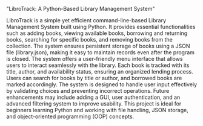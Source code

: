 "LibroTrack: A Python-Based Library Management System"

LibroTrack is a simple yet efficient command-line-based Library Management System built using Python. It provides essential functionalities such as adding books, viewing available books, borrowing and returning books, searching for specific books, and removing books from the collection. The system ensures persistent storage of books using a JSON file (library.json), making it easy to maintain records even after the program is closed. The system offers a user-friendly menu interface that allows users to interact seamlessly with the library. Each book is tracked with its title, author, and availability status, ensuring an organized lending process. Users can search for books by title or author, and borrowed books are marked accordingly. The system is designed to handle user input effectively by validating choices and preventing incorrect operations. Future enhancements may include adding a GUI, user authentication, and an advanced filtering system to improve usability. This project is ideal for beginners learning Python and working with file handling, JSON storage, and object-oriented programming (OOP) concepts.

